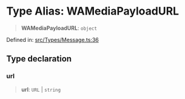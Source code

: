 # Type Alias: WAMediaPayloadURL

> **WAMediaPayloadURL**: `object`

Defined in: [src/Types/Message.ts:36](https://github.com/Fokusdotid/bail/blob/0fe6346a5ff68a74eb71890335c982b44e2da604/src/Types/Message.ts#L36)

## Type declaration

### url

> **url**: `URL` \| `string`

